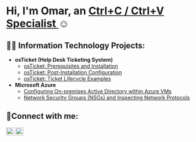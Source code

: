 <h1>Hi, I'm Omar, an <a href="https://www.linkedin.com/in/omar-kassem-41baa4355/"> Ctrl+C / Ctrl+V Specialist </a>☺</h1>

<h2>👨‍💻 Information Technology Projects:</h2>

- <b>osTicket (Help Desk Ticketing System)</b>
  - [osTicket: Prerequisites and Installation](https://github.com/OmarITx/osticket-prereqs)
  - [osTicket: Post-Installation Configuration](https://github.com/OmarITx/post-install-config)
  - [osTicket: Ticket Lifecycle Examples](https://github.com/OmarITx/ticket-lifecycle)
- <b>Microsoft Azure</b>
  - [Configuring On-premises Active Directory within Azure VMs](https://github.com/OmarITx/configure-ad)
  - [Network Security Groups (NSGs) and Inspecting Network Protocols](https://github.com/OmarITx/azure-network-protocols)

<h2>🤳Connect with me:</h2>

[<img align="left" alt="Josh | LinkedIn" width="22px" src="https://cdn.jsdelivr.net/npm/simple-icons@v3/icons/linkedin.svg" />][linkedin]
[<img align="left" alt="Josh | Instagram" width="22px" src="https://cdn.jsdelivr.net/npm/simple-icons@v3/icons/instagram.svg" />][instagram]


[instagram]:https://www.instagram.com/omar_kassem32/
[linkedin]: https://www.linkedin.com/in/omar-kassem-41baa4355/

